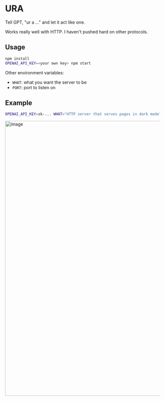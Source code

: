 # URA

Tell GPT, "ur a ..." and let it act like one.

Works really well with HTTP. I haven't pushed hard on other protocols.

## Usage

```bash
npm install
OPENAI_API_KEY=<your own key> npm start
```

Other environment variables:

- `WHAT`: what you want the server to be
- `PORT`: port to listen on

## Example

```bash
OPENAI_API_KEY=sk-... WHAT="HTTP server that serves pages in dark mode" npm start
```

<img width="893" alt="image" src="https://github.com/atesgoral/ura/assets/50832/985c2f67-cecb-4e49-a295-67adfbaa1737">
